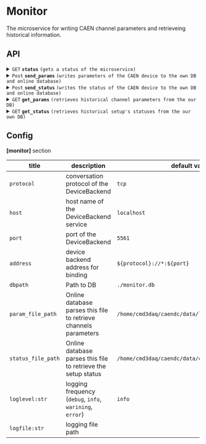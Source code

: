 # Monitor

The microservice for writing CAEN channel parameters
and retrieveing historical information.

## API

<details>
 <summary><code>GET</code> <code><b>status</b></code>
 <code>(gets a status of the microservice)</code></summary>

##### Parameters

> None

</details>

<details>
 <summary><code>Post</code> <code><b>send_params</b></code> 
 <code>(writes parameters of the CAEN device to the own DB and online database)</code></summary>

##### Parameters

> | name |  type   | data type  | description |
> |------|-----|---------|-----------------|
> | channel_id |  required | str   | Channel id |
> | channel_parameters |  required | dict   | Channel parameters from CAEN board |

</details>

<details>
 <summary><code>Post</code> <code><b>send_status</b></code> 
 <code>(writes the status of the CAEN device to the own DB and online database)</code></summary>

##### Parameters

> | name |  type   | data type  | description |
> |------|-----|---------|-----------------|
> | is_ok |  required | bool   | The status of the setup |
> | description |  required | str   | Explanation of the status. Meaningful only if is_ok == False |

</details>

<details>
 <summary><code>GET</code> <code><b>get_params</b></code>
 <code>(retrieves historical channel parameters from the our DB)</code></summary>

##### Parameters

> | name |  type   | data type  | description |
> |------|-----|---------|-----------------|
> | start_time |  required | int   | Start timestamp of requested info (in seconds from the Epoch) |
> | end_time |  optional | int   | End timestamp of requested info (in seconds from the Epoch), default is current timestamp  |

</details>

<details>
 <summary><code>GET</code> <code><b>get_status</b></code>
 <code>(retrieves historical setup's statuses from the our own DB)</code></summary>

##### Parameters

> | name |  type   | data type  | description |
> |------|-----|---------|-----------------|
> | start_time |  required | int   | Start timestamp of requested info (in seconds from the Epoch) |
> | end_time |  optional | int   | End timestamp of requested info (in seconds from the Epoch), default is current timestamp  |

</details>

## Config

**[monitor]** section

| title | description | default value |
|------|-----|-----|
| `protocol` | conversation protocol of the DeviceBackend | `tcp` |
| `host` | host name of the DeviceBackend service | `localhost` |
| `port` | port of the DeviceBackend | `5561` |
| `address` | device backend address for binding | `${protocol}://*:${port}` |
| `dbpath` | Path to DB | `./monitor.db` |
| `param_file_path` | Online database parses this file to retrieve channels parameters | `/home/cmd3daq/caendc/data/last_measurement.json` |
| `status_file_path` | Online database parses this file to retrieve the setup status | `/home/cmd3daq/caendc/data/current_status.json` |
| `loglevel:str` | logging frequency (`debug`, `info`, `warining`, `error`) | `info` |
| `logfile:str` | logging file path |  |
